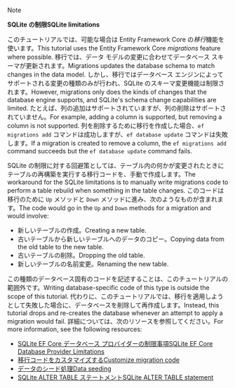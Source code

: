 > [!NOTE]
> 
> <span data-ttu-id="8f150-101">**SQLite の制限**</span><span class="sxs-lookup"><span data-stu-id="8f150-101">**SQLite limitations**</span></span>
>
> <span data-ttu-id="8f150-102">このチュートリアルでは、可能な場合は Entity Framework Core の*移行*機能を使います。</span><span class="sxs-lookup"><span data-stu-id="8f150-102">This tutorial uses the Entity Framework Core *migrations* feature where possible.</span></span> <span data-ttu-id="8f150-103">移行では、データ モデルの変更に合わせてデータベース スキーマが更新されます。</span><span class="sxs-lookup"><span data-stu-id="8f150-103">Migrations updates the database schema to match changes in the data model.</span></span> <span data-ttu-id="8f150-104">しかし、移行ではデータベース エンジンによってサポートされる変更の種類のみが行われ、SQLite のスキーマ変更機能は制限されます。</span><span class="sxs-lookup"><span data-stu-id="8f150-104">However, migrations only does the kinds of changes that the database engine supports, and SQLite's schema change capabilities are limited.</span></span> <span data-ttu-id="8f150-105">たとえば、列の追加はサポートされていますが、列の削除はサポートされていません。</span><span class="sxs-lookup"><span data-stu-id="8f150-105">For example, adding a column is supported, but removing a column is not supported.</span></span> <span data-ttu-id="8f150-106">列を削除するために移行を作成した場合、`ef migrations add` コマンドは成功しますが、`ef database update` コマンドは失敗します。</span><span class="sxs-lookup"><span data-stu-id="8f150-106">If a migration is created to remove a column, the `ef migrations add` command succeeds but the `ef database update` command fails.</span></span> 
>
> <span data-ttu-id="8f150-107">SQLite の制限に対する回避策としては、テーブル内の何かが変更されたときにテーブルの再構築を実行する移行コードを、手動で作成します。</span><span class="sxs-lookup"><span data-stu-id="8f150-107">The workaround for the SQLite limitations is to manually write migrations code to perform a table rebuild when something in the table changes.</span></span> <span data-ttu-id="8f150-108">このコードは移行のために `Up` メソッドと `Down` メソッドに進み、次のようなものが含まれます。</span><span class="sxs-lookup"><span data-stu-id="8f150-108">The code would go in the `Up` and `Down` methods for a migration and would involve:</span></span>
>
> * <span data-ttu-id="8f150-109">新しいテーブルの作成。</span><span class="sxs-lookup"><span data-stu-id="8f150-109">Creating a new table.</span></span>
> * <span data-ttu-id="8f150-110">古いテーブルから新しいテーブルへのデータのコピー。</span><span class="sxs-lookup"><span data-stu-id="8f150-110">Copying data from the old table to the new table.</span></span>
> * <span data-ttu-id="8f150-111">古いテーブルの削除。</span><span class="sxs-lookup"><span data-stu-id="8f150-111">Dropping the old table.</span></span>
> * <span data-ttu-id="8f150-112">新しいテーブルの名前変更。</span><span class="sxs-lookup"><span data-stu-id="8f150-112">Renaming the new table.</span></span>
>
> <span data-ttu-id="8f150-113">この種類のデータベース固有のコードを記述することは、このチュートリアルの範囲外です。</span><span class="sxs-lookup"><span data-stu-id="8f150-113">Writing database-specific code of this type is outside the scope of this tutorial.</span></span> <span data-ttu-id="8f150-114">代わりに、このチュートリアルでは、移行を適用しようとして失敗した場合に、データベースを削除して再作成します。</span><span class="sxs-lookup"><span data-stu-id="8f150-114">Instead, this tutorial drops and re-creates the database whenever an attempt to apply a migration would fail.</span></span> <span data-ttu-id="8f150-115">詳細については、次のリソースを参照してください。</span><span class="sxs-lookup"><span data-stu-id="8f150-115">For more information, see the following resources:</span></span>
>
> * [<span data-ttu-id="8f150-116">SQLite EF Core データベース プロバイダーの制限事項</span><span class="sxs-lookup"><span data-stu-id="8f150-116">SQLite EF Core Database Provider Limitations</span></span>](/ef/core/providers/sqlite/limitations)
> * [<span data-ttu-id="8f150-117">移行コードをカスタマイズする</span><span class="sxs-lookup"><span data-stu-id="8f150-117">Customize migration code</span></span>](/ef/core/managing-schemas/migrations/#customize-migration-code)
> * [<span data-ttu-id="8f150-118">データのシード処理</span><span class="sxs-lookup"><span data-stu-id="8f150-118">Data seeding</span></span>](/ef/core/modeling/data-seeding)
> * [<span data-ttu-id="8f150-119">SQLite ALTER TABLE ステートメント</span><span class="sxs-lookup"><span data-stu-id="8f150-119">SQLite ALTER TABLE statement</span></span>](https://sqlite.org/lang_altertable.html)